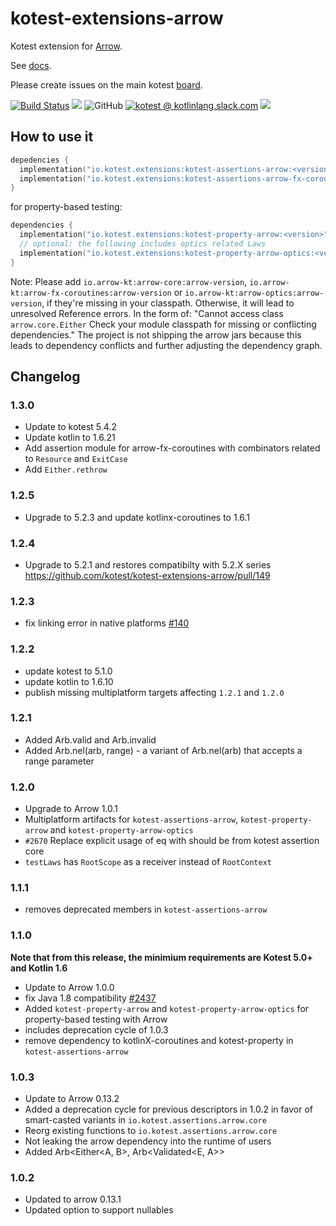 # kotest-extensions-arrow

Kotest extension for [Arrow](https://arrow-kt.io/).

See [docs](https://kotest.io/docs/assertions/arrow.html).

Please create issues on the main kotest [board](https://github.com/kotest/kotest/issues).

[![Build Status](https://github.com/kotest/kotest-extensions-arrow/workflows/master/badge.svg)](https://github.com/kotest/kotest-extensions-arrow/actions)
[<img src="https://img.shields.io/maven-central/v/io.kotest.extensions/kotest-assertions-arrow.svg?label=latest%20release"/>](http://search.maven.org/#search|ga|1|kotest-assertions-arrow)
![GitHub](https://img.shields.io/github/license/kotest/kotest-extensions-arrow)
[![kotest @ kotlinlang.slack.com](https://img.shields.io/static/v1?label=kotlinlang&message=kotest&color=blue&logo=slack)](https://kotlinlang.slack.com/archives/CT0G9SD7Z)
[<img src="https://img.shields.io/nexus/s/https/oss.sonatype.org/io.kotest.extensions/kotest-assertions-arrow.svg?label=latest%20snapshot"/>](https://oss.sonatype.org/content/repositories/snapshots/io/kotest/extensions/kotest-assertions-arrow/)

## How to use it

```kotlin
depedencies {
  implementation("io.kotest.extensions:kotest-assertions-arrow:<version>")
  implementation("io.kotest.extensions:kotest-assertions-arrow-fx-coroutines:<version>")
}
```

for property-based testing:

```kotlin
dependencies {
  implementation("io.kotest.extensions:kotest-property-arrow:<version>")
  // optional: the following includes optics related Laws
  implementation("io.kotest.extensions:kotest-property-arrow-optics:<version>")
}
```

Note:
Please add `io.arrow-kt:arrow-core:arrow-version`, `io.arrow-kt:arrow-fx-coroutines:arrow-version` or `io.arrow-kt:arrow-optics:arrow-version`, if they're missing in your classpath.
Otherwise, it will lead to unresolved Reference errors.
In the form of: "Cannot access class `arrow.core.Either` Check your module classpath for missing or conflicting dependencies."
The project is not shipping the arrow jars because this leads to dependency conflicts and further adjusting the dependency graph.

## Changelog

### 1.3.0

- Update to kotest 5.4.2
- Update kotlin to 1.6.21
- Add assertion module for arrow-fx-coroutines with combinators related to `Resource` and `ExitCase`
- Add `Either.rethrow`

### 1.2.5

- Upgrade to 5.2.3 and update kotlinx-coroutines to 1.6.1

### 1.2.4

- Upgrade to 5.2.1 and restores compatibilty with 5.2.X series https://github.com/kotest/kotest-extensions-arrow/pull/149

### 1.2.3

- fix linking error in native platforms [#140](https://github.com/kotest/kotest-extensions-arrow/issues/140)

### 1.2.2

* update kotest to 5.1.0
* update kotlin to 1.6.10
* publish missing multiplatform targets affecting `1.2.1` and `1.2.0`

### 1.2.1

* Added Arb.valid and Arb.invalid
* Added Arb.nel(arb, range) - a variant of Arb.nel(arb) that accepts a range parameter

### 1.2.0

* Upgrade to Arrow 1.0.1
* Multiplatform artifacts for `kotest-assertions-arrow`, `kotest-property-arrow` and `kotest-property-arrow-optics`
* `#2670` Replace explicit usage of eq with should be from kotest assertion core
* `testLaws` has `RootScope` as a receiver instead of `RootContext`

### 1.1.1

* removes deprecated members in `kotest-assertions-arrow`

### 1.1.0

**Note that from this release, the minimium requirements are Kotest 5.0+ and Kotlin 1.6**

* Update to Arrow 1.0.0
* fix Java 1.8 compatibility [#2437](https://github.com/kotest/kotest/issues/2437)
* Added `kotest-property-arrow` and `kotest-property-arrow-optics` for property-based testing with Arrow
* includes deprecation cycle of 1.0.3
* remove dependency to kotlinX-coroutines and kotest-property in `kotest-assertions-arrow`


### 1.0.3

* Update to Arrow 0.13.2
* Added a deprecation cycle for previous descriptors in 1.0.2 in favor of smart-casted variants in `io.kotest.assertions.arrow.core`
* Reorg existing functions to `io.kotest.assertions.arrow.core`
* Not leaking the arrow dependency into the runtime of users
* Added Arb<Either<A, B>, Arb<Validated<E, A>>

### 1.0.2

* Updated to arrow 0.13.1
* Updated option to support nullables
